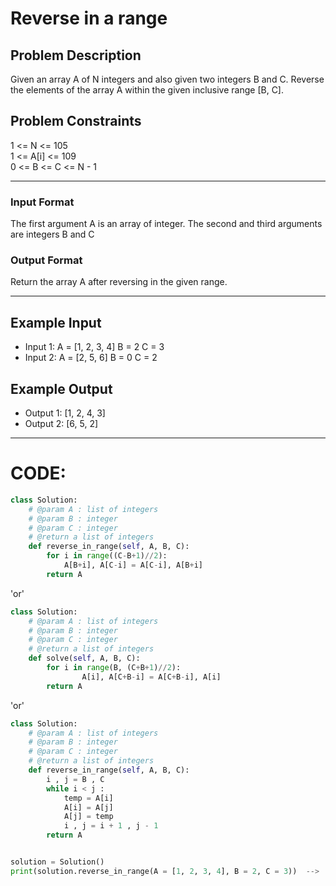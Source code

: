 # Reverse in a range

## Problem Description
Given an array A of N integers and also given two integers B and C. Reverse the elements of the array A within the given inclusive range [B, C].


## Problem Constraints
1 <= N <= 105 </br>
1 <= A[i] <= 109 </br>
0 <= B <= C <= N - 1

---

### Input Format
The first argument A is an array of integer.
The second and third arguments are integers B and C

### Output Format
Return the array A after reversing in the given range.

---

## Example Input
- Input 1:
A = [1, 2, 3, 4]
B = 2
C = 3
- Input 2:
A = [2, 5, 6]
B = 0
C = 2

## Example Output
- Output 1:
[1, 2, 4, 3]
- Output 2:
[6, 5, 2]

---

# CODE:

```python
class Solution:
    # @param A : list of integers
    # @param B : integer
    # @param C : integer
    # @return a list of integers
    def reverse_in_range(self, A, B, C):
        for i in range((C-B+1)//2):
            A[B+i], A[C-i] = A[C-i], A[B+i]
        return A
```
'or'

```python
class Solution:
    # @param A : list of integers
    # @param B : integer
    # @param C : integer
    # @return a list of integers
    def solve(self, A, B, C):
        for i in range(B, (C+B+1)//2):
                A[i], A[C+B-i] = A[C+B-i], A[i]
        return A
```
'or'

```python
class Solution:
    # @param A : list of integers
    # @param B : integer
    # @param C : integer
    # @return a list of integers
    def reverse_in_range(self, A, B, C):
        i , j = B , C
        while i < j :
            temp = A[i]
            A[i] = A[j]
            A[j] = temp
            i , j = i + 1 , j - 1
        return A


solution = Solution()
print(solution.reverse_in_range(A = [1, 2, 3, 4], B = 2, C = 3))  -->  O/P: [1, 2, 4, 3]
```
